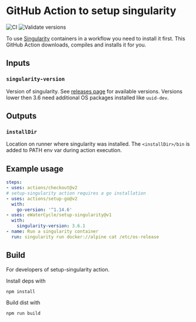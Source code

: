 # GitHub Action to setup singularity

![CI](https://github.com/eWaterCycle/setup-singularity/workflows/build-test/badge.svg)
![Validate versions](https://github.com/eWaterCycle/setup-singularity/workflows/Validate%20'setup-singularity'/badge.svg)

To use [Singularity](https://sylabs.io/singularity/) containers in a workflow you need to install it first. This GitHub Action downloads, compiles and installs it for you.

## Inputs

### `singularity-version`

Version of singularity. See [releases page](https://github.com/hpcng/singularity/releases) for available versions. Versions lower then 3.6 need additional OS packages installed like `uuid-dev`.

## Outputs

### `installDir`

Location on runner where singularity was installed. The `<installDir>/bin` is added to PATH env var during action execution.

## Example usage

```yaml
steps:
- uses: actions/checkout@v2
# setup-singularity action requires a go installation
- uses: actions/setup-go@v2
  with:
    go-version: '^1.14.6'
- uses: eWaterCycle/setup-singularity@v1
  with:
    singularity-version: 3.6.1
- name: Run a singularity container
  run: singularity run docker://alpine cat /etc/os-release
```

## Build

For developers of setup-singularity action.

Install deps with

```bash
npm install
```

Build dist with

```bash
npm run build
```
